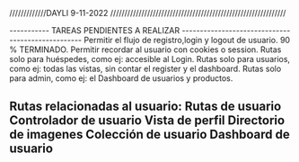 /////////////DAYLI 9-11-2022 //////////////////////////////////////////////////////////////


----------- TAREAS PENDIENTES A REALIZAR --------------------------------------------------
Permitir el flujo de registro,login y logout de usuario. 90 % TERMINADO.
Permitir recordar al usuario con cookies o session.
Rutas solo para huéspedes, como ej: accesible al Login. 
Rutas solo para usuarios, como ej: todas las vistas, sin contar el register y el dashboard.
Rutas solo para admin, como ej: el Dashboard de usuarios y productos.

Rutas relacionadas al usuario: 
Rutas de usuario
Controlador de usuario
Vista de perfil
Directorio de imagenes
Colección de usuario
Dashboard de usuario
------------------------------------------------------------------------------------------
